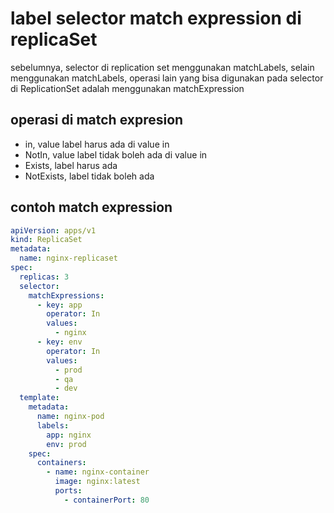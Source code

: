 # label selector match expression di replicaSet

sebelumnya, selector di replication set menggunakan matchLabels, selain menggunakan matchLabels, operasi lain yang bisa digunakan pada selector di ReplicationSet adalah menggunakan matchExpression

## operasi di match expresion

- in, value label harus ada di value in
- NotIn, value label tidak boleh ada di value in
- Exists, label harus ada
- NotExists, label tidak boleh ada

## contoh match expression

```yaml
apiVersion: apps/v1
kind: ReplicaSet
metadata:
  name: nginx-replicaset
spec:
  replicas: 3
  selector:
    matchExpressions:
      - key: app
        operator: In
        values:
          - nginx
      - key: env
        operator: In
        values:
          - prod
          - qa
          - dev
  template:
    metadata:
      name: nginx-pod
      labels:
        app: nginx
        env: prod
    spec:
      containers:
        - name: nginx-container
          image: nginx:latest
          ports:
            - containerPort: 80
```